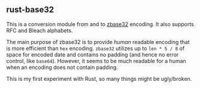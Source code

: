 ## rust-base32

This is a conversion module from and to [zbase32](http://philzimmermann.com/docs/human-oriented-base-32-encoding.txt)
encoding. It also supports RFC and Bleach alphabets.

The main purpose of zbase32 is to provide *human* readable encoding that is more efficient than `hex` encoding.
`zbase32` utilizes up to `len * 5 / 8` of space for encoded date and contains no padding (and hence no error control, like `base64`). However, it seems to be much readable for a human when an encoding does not contain padding.

This is my first experiment with Rust, so many things might be ugly/broken.